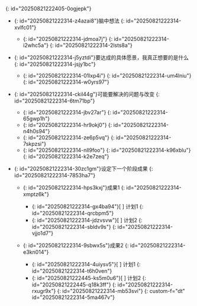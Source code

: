 
{: id="20250821222405-0ogjepk"}

- {: id="20250821222314-z4azai8"}脑中想法
  {: id="20250821222314-xvlfc01"}

  - {: id="20250821222314-jdmoa7j"}
    {: id="20250821222314-i2whc5a"}
  {: id="20250821222314-2lsts8a"}
- {: id="20250821222314-j5yztdi"}要达成的具体愿景，我真正想要的是什么
  {: id="20250821222314-jsjy1bc"}

  - {: id="20250821222314-01lxp4i"}
    {: id="20250821222314-um4lniu"}
  {: id="20250821222314-w0yrs97"}
- {: id="20250821222314-ckil44g"}可能要解决的问题与改变
  {: id="20250821222314-6tm71bp"}

  - {: id="20250821222314-jbv27ar"}
    {: id="20250821222314-65gwp1h"}
  - {: id="20250821222314-hr9okj0"}
    {: id="20250821222314-n4h0s94"}
  - {: id="20250821222314-ze6p5vq"}
    {: id="20250821222314-7skpzsi"}
  - {: id="20250821222314-nll9foo"}
    {: id="20250821222314-k96xblu"}
  {: id="20250821222314-k2e7zeq"}
- {: id="20250821222314-30zc1gm"}设定下一个阶段成果
  {: id="20250821222314-7853ha7"}

  - {: id="20250821222314-hps3kxj"}成果1
    {: id="20250821222314-xmptz6k"}

    - {: id="20250821222314-gx4ba94"}[ ] 计划1
      {: id="20250821222314-qrcbpm5"}
    - {: id="20250821222314-jdzvsvw"}[ ] 计划2
      {: id="20250821222314-sbldv9s"}
    {: id="20250821222314-vjjo1d7"}
  - {: id="20250821222314-9sbwx5s"}成果2
    {: id="20250821222314-e3kn014"}

    - {: id="20250821222314-4uiysv5"}[ ] 计划1
      {: id="20250821222314-t6h0ven"}
    - {: id="20250821222445-ks5m0u6"}[ ] 计划2
      {: id="20250821222445-q18k3ff"}
    {: id="20250821222314-rxugr9x"}
  {: id="20250821222314-mb53svi"}
{: custom-f="dt" id="20250821222314-5ma467v"}
